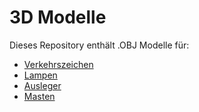 # 3D Modelle 
 Dieses Repository enthält .OBJ Modelle für: 
- [Verkehrszeichen](Verkehrszeichen/readme_Verkehrszeichen.md) 
- [Lampen](Beleuchtung/Lampen/readme_Lampen.md) 
- [Ausleger](Beleuchtung/Ausleger/readme_Ausleger.md) 
- [Masten](Beleuchtung/Masten/readme_Masten.md) 
